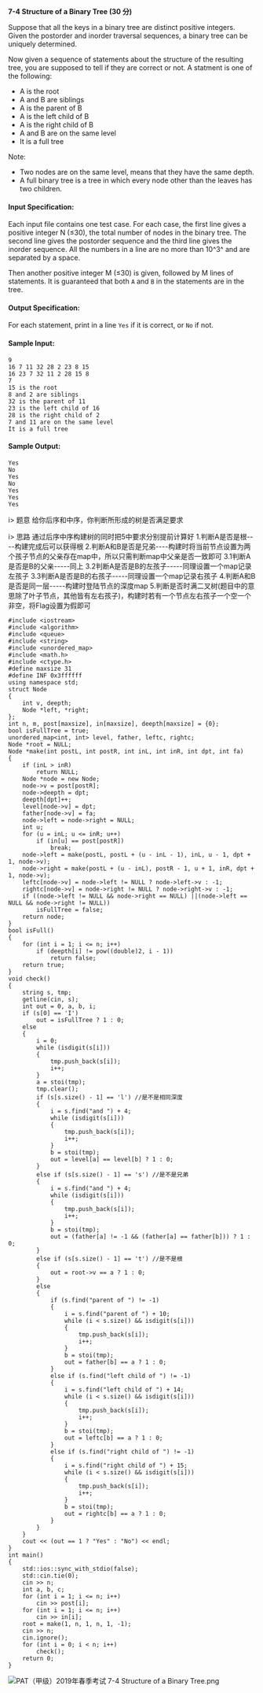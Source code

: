**7-4 Structure of a Binary Tree (30 分)**


Suppose that all the keys in a binary tree are distinct positive integers. Given the postorder and inorder traversal sequences, a binary tree can be uniquely determined.

Now given a sequence of statements about the structure of the resulting tree, you are supposed to tell if they are correct or not. A statment is one of the following:

- A is the root
- A and B are siblings
- A is the parent of B
- A is the left child of B
- A is the right child of B
- A and B are on the same level
- It is a full tree

Note:
- Two nodes are on the same level, means that they have the same depth.
- A full binary tree is a tree in which every node other than the leaves has two children.
#### Input Specification:
Each input file contains one test case. For each case, the first line gives a positive integer N (≤30), the total number of nodes in the binary tree. The second line gives the postorder sequence and the third line gives the inorder sequence. All the numbers in a line are no more than 10^​3^ and are separated by a space.

Then another positive integer M (≤30) is given, followed by M lines of statements. It is guaranteed that both `A` and `B` in the statements are in the tree.

#### Output Specification:
For each statement, print in a line `Yes` if it is correct, or `No` if not.

#### Sample Input:
```
9
16 7 11 32 28 2 23 8 15
16 23 7 32 11 2 28 15 8
7
15 is the root
8 and 2 are siblings
32 is the parent of 11
23 is the left child of 16
28 is the right child of 2
7 and 11 are on the same level
It is a full tree
```
#### Sample Output:
```
Yes
No
Yes
No
Yes
Yes
Yes
```

i> 题意
给你后序和中序，你判断所形成的树是否满足要求

i> 思路
通过后序中序构建树的同时把5中要求分别提前计算好
1.判断A是否是根----构建完成后可以获得根
2.判断A和B是否是兄弟----构建时将当前节点设置为两个孩子节点的父亲存在map中，所以只需判断map中父亲是否一致即可
3.1判断A是否是B的父亲-----同上
3.2判断A是否是B的左孩子-----同理设置一个map记录左孩子
3.3判断A是否是B的右孩子-----同理设置一个map记录右孩子
4.判断A和B是否是同一层-----构建时登陆节点的深度map
5.判断是否时满二叉树(题目中的意思除了叶子节点，其他皆有左右孩子)，构建时若有一个节点左右孩子一个空一个非空，将Flag设置为假即可

```
#include <iostream>
#include <algorithm>
#include <queue>
#include <string>
#include <unordered_map>
#include <math.h>
#include <ctype.h>
#define maxsize 31
#define INF 0x3ffffff
using namespace std;
struct Node
{
    int v, deepth;
    Node *left, *right;
};
int n, m, post[maxsize], in[maxsize], deepth[maxsize] = {0};
bool isFullTree = true;
unordered_map<int, int> level, father, leftc, rightc;
Node *root = NULL;
Node *make(int postL, int postR, int inL, int inR, int dpt, int fa)
{
    if (inL > inR)
        return NULL;
    Node *node = new Node;
    node->v = post[postR];
    node->deepth = dpt;
    deepth[dpt]++;
    level[node->v] = dpt;
    father[node->v] = fa;
    node->left = node->right = NULL;
    int u;
    for (u = inL; u <= inR; u++)
        if (in[u] == post[postR])
            break;
    node->left = make(postL, postL + (u - inL - 1), inL, u - 1, dpt + 1, node->v);
    node->right = make(postL + (u - inL), postR - 1, u + 1, inR, dpt + 1, node->v);
    leftc[node->v] = node->left != NULL ? node->left->v : -1;
    rightc[node->v] = node->right != NULL ? node->right->v : -1;
    if ((node->left != NULL && node->right == NULL) ||(node->left == NULL && node->right != NULL))
        isFullTree = false;
    return node;
}
bool isFull()
{
    for (int i = 1; i <= n; i++)
        if (deepth[i] != pow((double)2, i - 1))
            return false;
    return true;
}
void check()
{
    string s, tmp;
    getline(cin, s);
    int out = 0, a, b, i;
    if (s[0] == 'I')
        out = isFullTree ? 1 : 0;
    else
    {
        i = 0;
        while (isdigit(s[i]))
        {
            tmp.push_back(s[i]);
            i++;
        }
        a = stoi(tmp);
        tmp.clear();
        if (s[s.size() - 1] == 'l') //是不是相同深度
        {
            i = s.find("and ") + 4;
            while (isdigit(s[i]))
            {
                tmp.push_back(s[i]);
                i++;
            }
            b = stoi(tmp);
            out = level[a] == level[b] ? 1 : 0;
        }
        else if (s[s.size() - 1] == 's') //是不是兄弟
        {
            i = s.find("and ") + 4;
            while (isdigit(s[i]))
            {
                tmp.push_back(s[i]);
                i++;
            }
            b = stoi(tmp);
            out = (father[a] != -1 && (father[a] == father[b])) ? 1 : 0;
        }
        else if (s[s.size() - 1] == 't') //是不是根
        {
            out = root->v == a ? 1 : 0;
        }
        else
        {
            if (s.find("parent of ") != -1)
            {
                i = s.find("parent of ") + 10;
                while (i < s.size() && isdigit(s[i]))
                {
                    tmp.push_back(s[i]);
                    i++;
                }
                b = stoi(tmp);
                out = father[b] == a ? 1 : 0;
            }
            else if (s.find("left child of ") != -1)
            {
                i = s.find("left child of ") + 14;
                while (i < s.size() && isdigit(s[i]))
                {
                    tmp.push_back(s[i]);
                    i++;
                }
                b = stoi(tmp);
                out = leftc[b] == a ? 1 : 0;
            }
            else if (s.find("right child of ") != -1)
            {
                i = s.find("right child of ") + 15;
                while (i < s.size() && isdigit(s[i]))
                {
                    tmp.push_back(s[i]);
                    i++;
                }
                b = stoi(tmp);
                out = rightc[b] == a ? 1 : 0;
            }
        }
    }
    cout << (out == 1 ? "Yes" : "No") << endl;
}
int main()
{
    std::ios::sync_with_stdio(false);
    std::cin.tie(0);
    cin >> n;
    int a, b, c;
    for (int i = 1; i <= n; i++)
        cin >> post[i];
    for (int i = 1; i <= n; i++)
        cin >> in[i];
    root = make(1, n, 1, n, 1, -1);
    cin >> n;
    cin.ignore();
    for (int i = 0; i < n; i++)
        check();
    return 0;
}
```

![PAT（甲级）2019年春季考试 7-4 Structure of a Binary Tree.png][1]


[1]: http://alomerry.com/usr/uploads/2020/01/2625459359.png